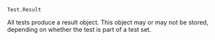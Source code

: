 ```
Test.Result
```

All tests produce a result object. This object may or may not be stored, depending on whether the test is part of a test set.
